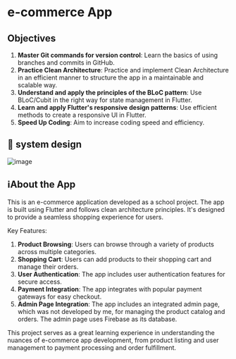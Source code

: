 # e-commerce App
## Objectives
1. **Master Git commands for version control**: Learn the basics of using branches and commits in GitHub.
2. **Practice Clean Architecture**: Practice and implement Clean Architecture in an efficient manner to structure the app in a maintainable and scalable way.
3. **Understand and apply the principles of the BLoC pattern**: Use BLoC/Cubit in the right way for state management in Flutter.
4. **Learn and apply Flutter's responsive design patterns**: Use efficient methods to create a responsive UI in Flutter.
5. **Speed Up Coding**: Aim to increase coding speed and efficiency.
## 🎨 system design 
![image](https://github.com/SouFiane-SinCara/e-commerce-school-project/assets/131272665/3f47b4fe-5a5b-4b66-937c-76b3835bb87f)
## ℹ️About the App

This is an e-commerce application developed as a school project. The app is built using Flutter and follows clean architecture principles. It's designed to provide a seamless shopping experience for users.

Key Features:
1. **Product Browsing**: Users can browse through a variety of products across multiple categories.
2. **Shopping Cart**: Users can add products to their shopping cart and manage their orders.
3. **User Authentication**: The app includes user authentication features for secure access.
4. **Payment Integration**: The app integrates with popular payment gateways for easy checkout.
5. **Admin Page Integration**: The app includes an integrated admin page, which was not developed by me, for managing the product catalog and orders. The admin page uses Firebase as its database.

This project serves as a great learning experience in understanding the nuances of e-commerce app development, from product listing and user management to payment processing and order fulfillment.

